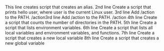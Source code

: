 This line creates script that creates an alias.
2nd line Create a script that prints hello user, where user is the current Linux user.
3rd line Add /action to the PATH. /action3rd line Add /action to the PATH. /action
4th line Create a script that counts the number of directories in the PATH.
5th line Create a script that lists environment variables.
6th line Create a script that lists all local variables and environment variables, and functions.
7th line Create a script that creates a new local variable
8th line Create a script that creates a new global variable  
